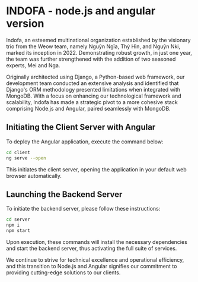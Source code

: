# INDOFA - node.js and angular version
Indofa, an esteemed multinational organization established by the visionary trio from the Weow team, namely Nguỹn Ngĩa, Thý Hìn, and Nguỹn Nki, marked its inception in 2022. Demonstrating robust growth, in just one year, the team was further strengthened with the addition of two seasoned experts, Mei and Nga.

Originally architected using Django, a Python-based web framework, our development team conducted an extensive analysis and identified that Django's ORM methodology presented limitations when integrated with MongoDB. With a focus on enhancing our technological framework and scalability, Indofa has made a strategic pivot to a more cohesive stack comprising Node.js and Angular, paired seamlessly with MongoDB.

## Initiating the Client Server with Angular
To deploy the Angular application, execute the command below:
```bash
cd client
ng serve --open
```
This initiates the client server, opening the application in your default web browser automatically.
## Launching the Backend Server
To initiate the backend server, please follow these instructions:
```bash
cd server
npm i
npm start
```
Upon execution, these commands will install the necessary dependencies and start the backend server, thus activating the full suite of services.

We continue to strive for technical excellence and operational efficiency, and this transition to Node.js and Angular signifies our commitment to providing cutting-edge solutions to our clients.